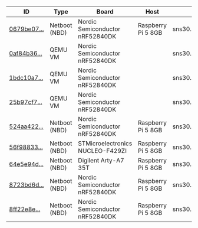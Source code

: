 | ID | Type | Board | Host | SSH Endpoint |
|----|------|-------|------|--------------|
| <a href="#board-0679be07-6106-48aa-8057-b1d4f2e18a99" title="0679be07-6106-48aa-8057-b1d4f2e18a99">0679be07...</a> | Netboot (NBD) | Nordic Semiconductor nRF52840DK | Raspberry Pi 5 8GB | sns30.cs.princeton.edu:22006 |
| <a href="#board-0af84b36-1d44-4e0e-9046-1f3fd8ec1cbf" title="0af84b36-1d44-4e0e-9046-1f3fd8ec1cbf">0af84b36...</a> | QEMU VM | Nordic Semiconductor nRF52840DK |  | sns30.cs.princeton.edu:22030 |
| <a href="#board-1bdc10a7-9bea-4da5-9e9c-02c046223dfb" title="1bdc10a7-9bea-4da5-9e9c-02c046223dfb">1bdc10a7...</a> | QEMU VM | Nordic Semiconductor nRF52840DK |  | sns30.cs.princeton.edu:22026 |
| <a href="#board-25b97cf7-cf3c-4955-8f33-a8ea938c4f5b" title="25b97cf7-cf3c-4955-8f33-a8ea938c4f5b">25b97cf7...</a> | QEMU VM | Nordic Semiconductor nRF52840DK |  | sns30.cs.princeton.edu:22034 |
| <a href="#board-524aa422-3ea7-47be-99d3-b78430449589" title="524aa422-3ea7-47be-99d3-b78430449589">524aa422...</a> | Netboot (NBD) | Nordic Semiconductor nRF52840DK | Raspberry Pi 5 8GB | sns30.cs.princeton.edu:22002 |
| <a href="#board-56f98833-da16-4ba0-9f38-2b02cfd01ddd" title="56f98833-da16-4ba0-9f38-2b02cfd01ddd">56f98833...</a> | Netboot (NBD) | STMicroelectronics NUCLEO-F429ZI | Raspberry Pi 5 8GB | sns30.cs.princeton.edu:22014 |
| <a href="#board-64e5e94d-67e9-4276-9a0c-509a6789b372" title="64e5e94d-67e9-4276-9a0c-509a6789b372">64e5e94d...</a> | Netboot (NBD) | Digilent Arty-A7 35T | Raspberry Pi 5 8GB | sns30.cs.princeton.edu:22018 |
| <a href="#board-8723bd6d-88d4-4605-94f1-331b8d54a202" title="8723bd6d-88d4-4605-94f1-331b8d54a202">8723bd6d...</a> | Netboot (NBD) | Nordic Semiconductor nRF52840DK | Raspberry Pi 5 8GB | sns30.cs.princeton.edu:22010 |
| <a href="#board-8ff22e8e-ead7-433a-a921-c7206face09d" title="8ff22e8e-ead7-433a-a921-c7206face09d">8ff22e8e...</a> | Netboot (NBD) | Nordic Semiconductor nRF52840DK | Raspberry Pi 5 8GB | sns30.cs.princeton.edu:22022 |
